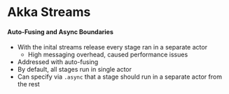 # Akka Streams

#### Auto-Fusing and Async Boundaries

- With the inital streams release every stage ran in a separate actor
  - High messaging overhead, caused performance issues
- Addressed with auto-fusing
- By default, all stages run in single actor
- Can specify via `.async` that a stage should run in a separate actor from the rest

```scala



```

